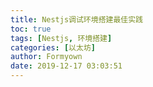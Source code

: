 ```yaml
---
title: Nestjs调试环境搭建最佳实践
toc: true
tags: [Nestjs, 环境搭建]
categories: [以太坊]
author: Formyown
date: 2019-12-17 03:03:51
---
```

